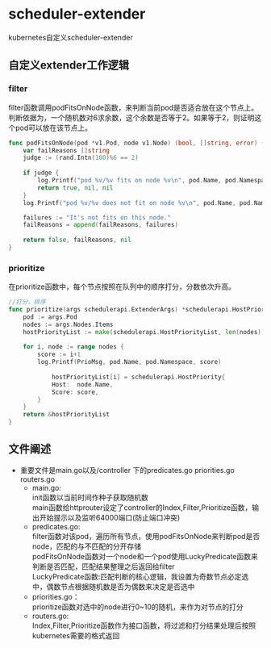# scheduler-extender
kubernetes自定义scheduler-extender

## 自定义extender工作逻辑

### filter
filter函数调用podFitsOnNode函数，来判断当前pod是否适合放在这个节点上。判断依据为，一个随机数对6求余数，这个余数是否等于2。如果等于2，则证明这个pod可以放在该节点上。
```go
func podFitsOnNode(pod *v1.Pod, node v1.Node) (bool, []string, error) {
	var failReasons []string
	judge := (rand.Intn(100)%6 == 2)
  
	if judge {
		log.Printf("pod %v/%v fits on node %v\n", pod.Name, pod.Namespace, node.Name)
		return true, nil, nil
	}
	log.Printf("pod %v/%v does not fit on node %v\n", pod.Name, pod.Namespace, node.Name)

	failures := "It's not fits on this node."
	failReasons = append(failReasons, failures)
  
	return false, failReasons, nil
}
```

### prioritize
在prioritize函数中，每个节点按照在队列中的顺序打分，分数依次升高。
```go
//打分，排序
func prioritize(args schedulerapi.ExtenderArgs) *schedulerapi.HostPriorityList {
	pod := args.Pod
	nodes := args.Nodes.Items
	hostPriorityList := make(schedulerapi.HostPriorityList, len(nodes))
	
  	for i, node := range nodes {
		score := i+1
		log.Printf(PrioMsg, pod.Name, pod.Namespace, score)
		
    		hostPriorityList[i] = schedulerapi.HostPriority{
			Host:  node.Name,
			Score: score,
		}
	}
	return &hostPriorityList
}
```
## 文件阐述
- 重要文件是main.go以及/controller 下的predicates.go priorities.go routers.go  
  - main.go:   
	init函数以当前时间作种子获取随机数  
	main函数给httprouter设定了controller的Index,Filter,Prioritize函数，输出开始提示以及监听64000端口(防止端口冲突)  
  - predicates.go:  
	filter函数对该pod，遍历所有节点，使用podFitsOnNode来判断pod是否node，匹配的与不匹配的分开存储  
	podFitsOnNode函数对一个node和一个pod使用LuckyPredicate函数来判断是否匹配，匹配结果整理之后返回给filter  
	LuckyPredicate函数:匹配判断的核心逻辑，我设置为奇数节点必定选中，偶数节点根据随机数是否为偶数来决定是否选中  
  - priorities.go：  
	prioritize函数对选中的node进行0~10的随机，来作为对节点的打分  
  - routers.go:  
	Index,Filter,Prioritize函数作为接口函数，将过滤和打分结果处理后按照kubernetes需要的格式返回  
